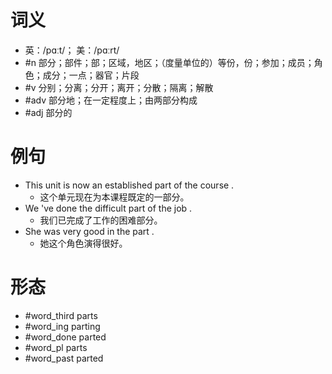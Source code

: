 # 词义
- 英：/pɑːt/； 美：/pɑːrt/
- #n 部分；部件；部；区域，地区；（度量单位的）等份，份；参加；成员；角色；成分；一点；器官；片段
- #v 分别；分离；分开；离开；分散；隔离；解散
- #adv 部分地；在一定程度上；由两部分构成
- #adj 部分的
# 例句
- This unit is now an established part of the course .
	- 这个单元现在为本课程既定的一部分。
- We 've done the difficult part of the job .
	- 我们已完成了工作的困难部分。
- She was very good in the part .
	- 她这个角色演得很好。
# 形态
- #word_third parts
- #word_ing parting
- #word_done parted
- #word_pl parts
- #word_past parted
